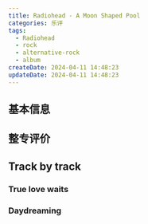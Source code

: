 ```yaml
---
title: Radiohead - A Moon Shaped Pool
categories: 乐评
tags:
  - Radiohead
  - rock
  - alternative-rock
  - album
createDate: 2024-04-11 14:48:23
updateDate: 2024-04-11 14:48:23
---
```

## 基本信息


## 整专评价


## Track by track
### True love waits

### Daydreaming


